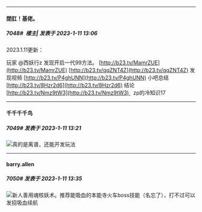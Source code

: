 

*****

####  閉肛！基佬。  
##### 7048#         楼主| 发表于 2023-1-11 13:06

2023.1.11更新：

玩家 @西妖行z 发现开启一代99方法。
[http://b23.tv/MamrZUE](http://b23.tv/MamrZUE)
[http://b23.tv/qqZNT4Z](http://b23.tv/qqZNT4Z) 发现视频
[http://b23.tv/P4ghUNN](http://b23.tv/P4ghUNN) 小吧总结
[http://b23.tv/8Hzr2d6](http://b23.tv/8Hzr2d6) 结论
[http://b23.tv/Nmz9tW3](http://b23.tv/Nmz9tW3)   zp的冷知识17



*****

####  千千千千鸟  
##### 7049#       发表于 2023-1-11 13:21

<img src="https://static.saraba1st.com/image/smiley/face2017/066.png" referrerpolicy="no-referrer">真的是离谱，还能开发玩法



*****

####  barry.allen  
##### 7050#       发表于 2023-1-11 13:35

<img src="https://static.saraba1st.com/image/smiley/face2017/037.png" referrerpolicy="no-referrer">新人善用魂核妖术。推荐能吸血的本能寺火车boss技能（名忘了），打不过可以发招吸血续航

